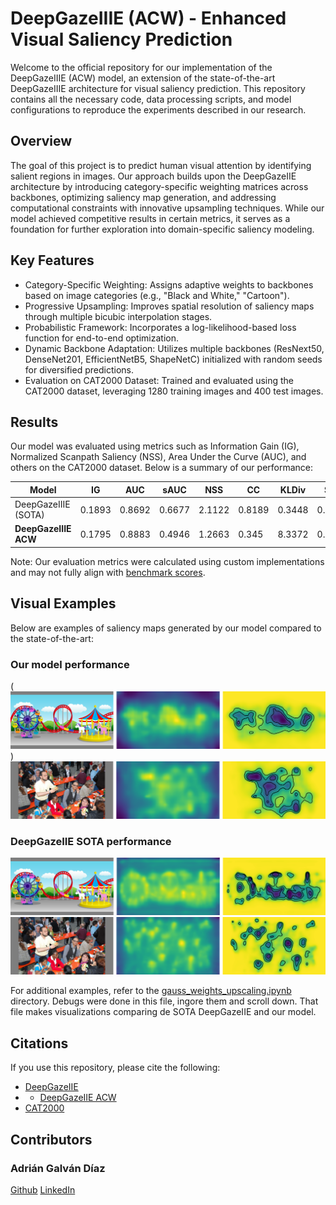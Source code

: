 # DeepGazeIIIE (ACW) - Enhanced Visual Saliency Prediction

Welcome to the official repository for our implementation of the DeepGazeIIIE (ACW) model, an extension of the state-of-the-art DeepGazeIIIE architecture for visual saliency prediction. This repository contains all the necessary code, data processing scripts, and model configurations to reproduce the experiments described in our research.

## Overview
The goal of this project is to predict human visual attention by identifying salient regions in images. Our approach builds upon the DeepGazeIIE architecture by introducing category-specific weighting matrices across backbones, optimizing saliency map generation, and addressing computational constraints with innovative upsampling techniques. While our model achieved competitive results in certain metrics, it serves as a foundation for further exploration into domain-specific saliency modeling.

## Key Features

- Category-Specific Weighting: Assigns adaptive weights to backbones based on image categories (e.g., "Black and White," "Cartoon").
- Progressive Upsampling: Improves spatial resolution of saliency maps through multiple bicubic interpolation stages.
- Probabilistic Framework: Incorporates a log-likelihood-based loss function for end-to-end optimization.
- Dynamic Backbone Adaptation: Utilizes multiple backbones (ResNext50, DenseNet201, EfficientNetB5, ShapeNetC) initialized with random seeds for diversified predictions.
- Evaluation on CAT2000 Dataset: Trained and evaluated using the CAT2000 dataset, leveraging 1280 training images and 400 test images.

## Results
Our model was evaluated using metrics such as Information Gain (IG), Normalized Scanpath Saliency (NSS), Area Under the Curve (AUC), and others on the CAT2000 dataset. Below is a summary of our performance:

| **Model**         | **IG**  | **AUC**  | **sAUC** | **NSS**  | **CC**   | **KLDiv** | **SIM**   |
|--------------------|---------|----------|----------|----------|----------|-----------|-----------|
| DeepGazeIIIE (SOTA)| 0.1893  | 0.8692   | 0.6677   | 2.1122   | 0.8189   | 0.3448    | 0.706     |
| **DeepGazeIIIE ACW**| 0.1795  | 0.8883   | 0.4946   | 1.2663   | 0.345    | 8.3372    | 0.3427    |

Note: Our evaluation metrics were calculated using custom implementations and may not fully align with [benchmark scores](https://saliency.tuebingen.ai/results_CAT2000.html).

## Visual Examples
Below are examples of saliency maps generated by our model compared to the state-of-the-art:

### Our model performance 
(![.](<Screenshot 2024-11-22 112425.png>))
![alt text](<Screenshot 2024-11-22 112501.png>)

### DeepGazeIIE SOTA performance 
![alt text](<Screenshot 2024-11-22 112443.png>)
![alt text](<Screenshot 2024-11-22 112518.png>)

For additional examples, refer to the [gauss_weights_upscaling.ipynb](https://github.com/AdrianGalvanDiaz/DeepGazeIIE_ACW/blob/main/deepgaze_pytorch/gauss_weights_upscaling.ipynb) directory. Debugs were done in this file, ingore them and scroll down. That file makes visualizations comparing de SOTA DeepGazeIIE and our model. 

## Citations
If you use this repository, please cite the following:

- [DeepGazeIIE](https://openaccess.thecvf.com/content/ICCV2021/html/Linardos_DeepGaze_IIE_Calibrated_Prediction_in_and_Out-of-Domain_for_State-of-the-Art_Saliency_ICCV_2021_paper.html)
- - [DeepGazeIIE ACW](https://github.com/AdrianGalvanDiaz/DeepGazeIIE_ACW/blob/main/Where%20we%20look_%20Approach%20to%20Predicting%20Visual%20Attention%20in%20Images%20using%20Deep%20Learning.docx%20(1).pdf)
- [CAT2000](https://arxiv.org/abs/1505.03581)

## Contributors

### Adrián Galván Díaz
[Github](https://github.com/AdrianGalvanDiaz)
[LinkedIn](https://www.linkedin.com/in/adrian-galvan-15780826a/)